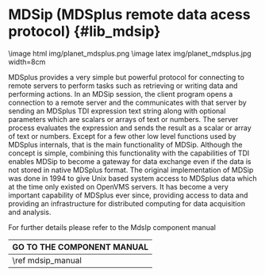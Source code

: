 MDSip (MDSplus remote data acess protocol) {#lib_mdsip}
==========================================

\image html img/planet_mdsplus.png 
\image latex img/planet_mdsplus.jpg width=8cm
 

MDSplus provides a very simple but powerful protocol for connecting to remote 
servers to perform tasks such as retrieving or writing data and performing 
actions. In an MDSip session, the client program opens a connection to a remote 
server and the communicates with that server by sending an MDSplus TDI 
expression text string along with optional parameters which are scalars or 
arrays of text or numbers. The server process evaluates the expression and 
sends the result as a scalar or array of text or numbers. Except for a few 
other low level functions used by MDSplus internals, that is the main 
functionality of MDSip. Although the concept is simple, combining this 
functionality with the capabilities of TDI enables MDSip to become a gateway 
for data exchange even if the data is not stored in native MDSplus format. 
The original implementation of MDSip was done in 1994 to give Unix based system 
access to MDSplus data which at the time only existed on OpenVMS servers. 
It has become a very important capability of MDSplus ever since, providing 
access to data and providing an infrastructure for distributed computing for 
data acquisition and analysis.

For further details please refer to the MdsIp component manual

|   GO TO THE COMPONENT MANUAL  |
|-------------------------------|
| \ref mdsip_manual             |

